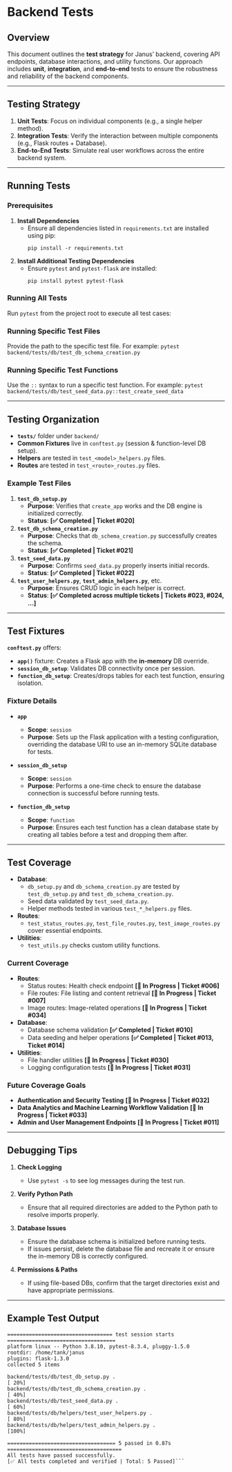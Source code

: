 # Backend Tests

## Overview
This document outlines the **test strategy** for Janus’ backend, covering API endpoints, database interactions, and utility functions. Our approach includes **unit**, **integration**, and **end-to-end** tests to ensure the robustness and reliability of the backend components.

---

## Testing Strategy

1. **Unit Tests**: Focus on individual components (e.g., a single helper method).  
2. **Integration Tests**: Verify the interaction between multiple components (e.g., Flask routes + Database).  
3. **End-to-End Tests**: Simulate real user workflows across the entire backend system.  

---

## Running Tests

### Prerequisites
1. **Install Dependencies**  
   - Ensure all dependencies listed in `requirements.txt` are installed using pip:
     ```
     pip install -r requirements.txt
     ```
2. **Install Additional Testing Dependencies**  
   - Ensure `pytest` and `pytest-flask` are installed:
     ```
     pip install pytest pytest-flask
     ```

### Running All Tests
Run `pytest` from the project root to execute all test cases:


### Running Specific Test Files
Provide the path to the specific test file. For example:
`pytest backend/tests/db/test_db_schema_creation.py`


### Running Specific Test Functions
Use the `::` syntax to run a specific test function. For example:
`pytest backend/tests/db/test_seed_data.py::test_create_seed_data`


---

## Testing Organization

- **`tests/`** folder under `backend/`  
- **Common Fixtures** live in `conftest.py` (session & function-level DB setup).  
- **Helpers** are tested in `test_<model>_helpers.py` files.  
- **Routes** are tested in `test_<route>_routes.py` files.  

### Example Test Files
1. **`test_db_setup.py`**  
   - **Purpose**: Verifies that `create_app` works and the DB engine is initialized correctly.  
   - **Status**: **[✅ Completed | Ticket #020]**
2. **`test_db_schema_creation.py`**  
   - **Purpose**: Checks that `db_schema_creation.py` successfully creates the schema.  
   - **Status**: **[✅ Completed | Ticket #021]**
3. **`test_seed_data.py`**  
   - **Purpose**: Confirms `seed_data.py` properly inserts initial records.  
   - **Status**: **[✅ Completed | Ticket #022]**
4. **`test_user_helpers.py`**, **`test_admin_helpers.py`**, etc.  
   - **Purpose**: Ensures CRUD logic in each helper is correct.  
   - **Status**: **[✅ Completed across multiple tickets | Tickets #023, #024, ...]**

---

## Test Fixtures

**`conftest.py`** offers:
- **`app()`** fixture: Creates a Flask app with the **in-memory** DB override.  
- **`session_db_setup`**: Validates DB connectivity once per session.  
- **`function_db_setup`**: Creates/drops tables for each test function, ensuring isolation.

### Fixture Details
- **`app`**  
  - **Scope**: `session`  
  - **Purpose**: Sets up the Flask application with a testing configuration, overriding the database URI to use an in-memory SQLite database for tests.

- **`session_db_setup`**  
  - **Scope**: `session`  
  - **Purpose**: Performs a one-time check to ensure the database connection is successful before running tests.

- **`function_db_setup`**  
  - **Scope**: `function`  
  - **Purpose**: Ensures each test function has a clean database state by creating all tables before a test and dropping them after.

---

## Test Coverage

- **Database**:  
  - `db_setup.py` and `db_schema_creation.py` are tested by `test_db_setup.py` and `test_db_schema_creation.py`.  
  - Seed data validated by `test_seed_data.py`.  
  - Helper methods tested in various `test_*_helpers.py` files.  
- **Routes**:  
  - `test_status_routes.py`, `test_file_routes.py`, `test_image_routes.py` cover essential endpoints.  
- **Utilities**:  
  - `test_utils.py` checks custom utility functions.

### Current Coverage
- **Routes**:
  - Status routes: Health check endpoint **[🚧 In Progress | Ticket #006]**
  - File routes: File listing and content retrieval **[🚧 In Progress | Ticket #007]**
  - Image routes: Image-related operations **[🚧 In Progress | Ticket #034]**
- **Database**:
  - Database schema validation **[✅ Completed | Ticket #010]**
  - Data seeding and helper operations **[✅ Completed | Ticket #013, Ticket #014]**
- **Utilities**:
  - File handler utilities **[🚧 In Progress | Ticket #030]**
  - Logging configuration tests **[🚧 In Progress | Ticket #031]**

### Future Coverage Goals
- **Authentication and Security Testing** **[🚧 In Progress | Ticket #032]**
- **Data Analytics and Machine Learning Workflow Validation** **[🚧 In Progress | Ticket #033]**
- **Admin and User Management Endpoints** **[🚧 In Progress | Ticket #011]**

---

## Debugging Tips

1. **Check Logging**  
   - Use `pytest -s` to see log messages during the test run.

2. **Verify Python Path**  
   - Ensure that all required directories are added to the Python path to resolve imports properly.

3. **Database Issues**  
   - Ensure the database schema is initialized before running tests.
   - If issues persist, delete the database file and recreate it or ensure the in-memory DB is correctly configured.

4. **Permissions & Paths**  
   - If using file-based DBs, confirm that the target directories exist and have appropriate permissions.

---

## Example Test Output

```plaintext
================================== test session starts ===================================
platform linux -- Python 3.8.10, pytest-8.3.4, pluggy-1.5.0
rootdir: /home/tank/janus
plugins: flask-1.3.0
collected 5 items

backend/tests/db/test_db_setup.py .                                               [ 20%]
backend/tests/db/test_db_schema_creation.py .                                     [ 40%]
backend/tests/db/test_seed_data.py .                                              [ 60%]
backend/tests/db/helpers/test_user_helpers.py .                                   [ 80%]
backend/tests/db/helpers/test_admin_helpers.py .                                  [100%]

=================================== 5 passed in 0.87s =====================================
All tests have passed successfully.
[✅ All tests completed and verified | Total: 5 Passed]```
